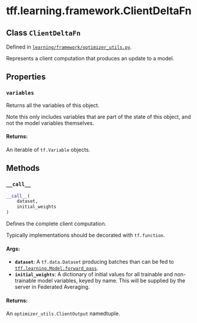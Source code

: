 <div itemscope itemtype="http://developers.google.com/ReferenceObject">
<meta itemprop="name" content="tff.learning.framework.ClientDeltaFn" />
<meta itemprop="path" content="Stable" />
<meta itemprop="property" content="variables"/>
<meta itemprop="property" content="__call__"/>
</div>

# tff.learning.framework.ClientDeltaFn

## Class `ClientDeltaFn`

Defined in
[`learning/framework/optimizer_utils.py`](http://github.com/tensorflow/federated/tree/master/tensorflow_federated/python/learning/framework/optimizer_utils.py).

Represents a client computation that produces an update to a model.

## Properties

<h3 id="variables"><code>variables</code></h3>

Returns all the variables of this object.

Note this only includes variables that are part of the state of this object, and
not the model variables themselves.

#### Returns:

An iterable of `tf.Variable` objects.

## Methods

<h3 id="__call__"><code>__call__</code></h3>

```python
__call__(
    dataset,
    initial_weights
)
```

Defines the complete client computation.

Typically implementations should be decorated with `tf.function`.

#### Args:

*   <b>`dataset`</b>: A `tf.data.Dataset` producing batches than can be fed to
    <a href="../../../tff/learning/Model.md#forward_pass"><code>tff.learning.Model.forward_pass</code></a>.
*   <b>`initial_weights`</b>: A dictionary of initial values for all trainable
    and non-trainable model variables, keyed by name. This will be supplied by
    the server in Federated Averaging.

#### Returns:

An `optimizer_utils.ClientOutput` namedtuple.
